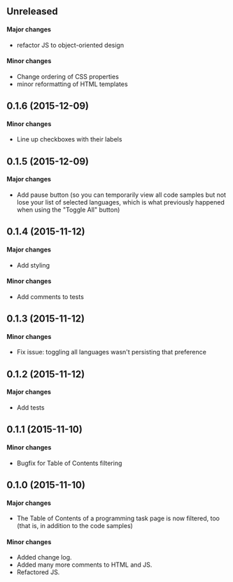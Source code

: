 ## Unreleased

#### Major changes

* refactor JS to object-oriented design

#### Minor changes

* Change ordering of CSS properties
* minor reformatting of HTML templates

## 0.1.6 (2015-12-09)

#### Minor changes

* Line up checkboxes with their labels

## 0.1.5 (2015-12-09)

#### Major changes

* Add pause button (so you can temporarily view all code samples but not
  lose your list of selected languages, which is what previously
  happened when using the "Toggle All" button)

## 0.1.4 (2015-11-12)

#### Major changes

* Add styling

#### Minor changes

* Add comments to tests

## 0.1.3 (2015-11-12)

#### Minor changes

* Fix issue: toggling all languages wasn't persisting that preference

## 0.1.2 (2015-11-12)

#### Major changes

* Add tests

## 0.1.1 (2015-11-10)

#### Minor changes

* Bugfix for Table of Contents filtering

## 0.1.0 (2015-11-10)

#### Major changes

* The Table of Contents of a programming task page is now filtered, too
  (that is, in addition to the code samples)

#### Minor changes

* Added change log.
* Added many more comments to HTML and JS.
* Refactored JS.

